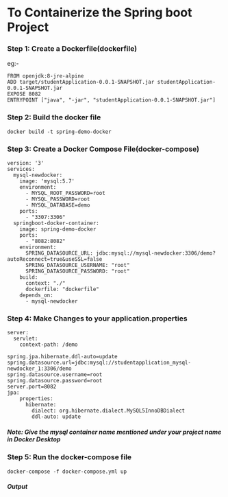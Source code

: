 # To Containerize the Spring boot Project

### Step 1: Create a Dockerfile(dockerfile)

eg:-
````
FROM openjdk:8-jre-alpine
ADD target/studentApplication-0.0.1-SNAPSHOT.jar studentApplication-0.0.1-SNAPSHOT.jar
EXPOSE 8082
ENTRYPOINT ["java", "-jar", "studentApplication-0.0.1-SNAPSHOT.jar"]
````

### Step 2: Build the docker file
````
docker build -t spring-demo-docker
````

### Step 3: Create a Docker Compose File(docker-compose)
````
version: '3'
services:
  mysql-newdocker:
    image: 'mysql:5.7'
    environment:
      - MYSQL_ROOT_PASSWORD=root
      - MYSQL_PASSWORD=root
      - MYSQL_DATABASE=demo
    ports:
      - "3307:3306"
  springboot-docker-container:
    image: spring-demo-docker
    ports:
      - "8082:8082"
    environment:
      SPRING_DATASOURCE_URL: jdbc:mysql://mysql-newdocker:3306/demo?autoReconnect=true&useSSL=false
      SPRING_DATASOURCE_USERNAME: "root"
      SPRING_DATASOURCE_PASSWORD: "root"
    build:
      context: "./"
      dockerfile: "dockerfile"
    depends_on:
      - mysql-newdocker
````

### Step 4: Make Changes to your application.properties

````
server:
  servlet:
    context-path: /demo

spring.jpa.hibernate.ddl-auto=update
spring.datasource.url=jdbc:mysql://studentapplication_mysql-newdocker_1:3306/demo
spring.datasource.username=root
spring.datasource.password=root
server.port=8082
jpa:
    properties:
      hibernate:
        dialect: org.hibernate.dialect.MySQL5InnoDBDialect
        ddl-auto: update
````

##### Note: Give the mysql container name mentioned under your project name in Docker Desktop

### Step 5: Run the docker-compose file
````
docker-compose -f docker-compose.yml up
````

##### Output
````
